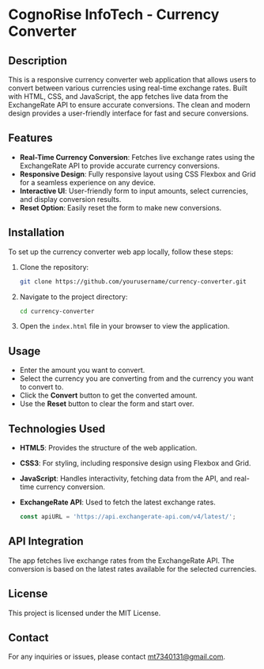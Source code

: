 # CognoRise InfoTech - Currency Converter

## Description

This is a responsive currency converter web application that allows users to convert between various currencies using real-time exchange rates. Built with HTML, CSS, and JavaScript, the app fetches live data from the ExchangeRate API to ensure accurate conversions. The clean and modern design provides a user-friendly interface for fast and secure conversions.

## Features

- **Real-Time Currency Conversion**: Fetches live exchange rates using the ExchangeRate API to provide accurate currency conversions.
- **Responsive Design**: Fully responsive layout using CSS Flexbox and Grid for a seamless experience on any device.
- **Interactive UI**: User-friendly form to input amounts, select currencies, and display conversion results.
- **Reset Option**: Easily reset the form to make new conversions.

## Installation

To set up the currency converter web app locally, follow these steps:

1. Clone the repository:

    ```bash
    git clone https://github.com/yourusername/currency-converter.git
    ```

2. Navigate to the project directory:

    ```bash
    cd currency-converter
    ```

3. Open the `index.html` file in your browser to view the application.

## Usage

- Enter the amount you want to convert.
- Select the currency you are converting from and the currency you want to convert to.
- Click the **Convert** button to get the converted amount.
- Use the **Reset** button to clear the form and start over.

## Technologies Used

- **HTML5**: Provides the structure of the web application.
- **CSS3**: For styling, including responsive design using Flexbox and Grid.
- **JavaScript**: Handles interactivity, fetching data from the API, and real-time currency conversion.
- **ExchangeRate API**: Used to fetch the latest exchange rates.

    ```javascript
    const apiURL = 'https://api.exchangerate-api.com/v4/latest/';
    ```

## API Integration

The app fetches live exchange rates from the ExchangeRate API. The conversion is based on the latest rates available for the selected currencies.

## License

This project is licensed under the MIT License.

## Contact

For any inquiries or issues, please contact [mt7340131@gmail.com](mailto:mt7340131@gmail.com).
